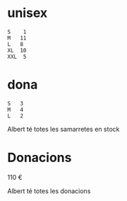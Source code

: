 # unisex
    S	 1
	M	11
	L	8
	XL	10
	XXL	 5

# dona
	S	3
	M	4
	L	2

Albert té totes les samarretes en stock

# Donacions
110 €

Albert té totes les donacions
